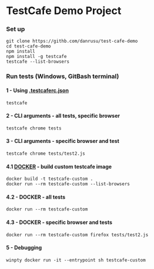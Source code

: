 # TestCafe Demo Project

### Set up 
```
git clone https://githb.com/danrusu/test-cafe-demo
cd test-cafe-demo
npm install
npm install -g testcafe
testcafe --list-browsers
```

### Run tests (Windows, GitBash terminal)
#### 1 - Using [.testcaferc.json]( ./.testcaferc.json)
```
testcafe
```
#### 2 - CLI arguments - all tests, specific browser
```
testcafe chrome tests 
```
#### 3 - CLI arguments - specific browser and test
```
testcafe chrome tests/test2.js
```
#### 4.1 [DOCKER](./Dockerfile) - build custom testcafe image
```
docker build -t testcafe-custom .
docker run --rm testcafe-custom --list-browsers
```
#### 4.2 - DOCKER - all tests
```
docker run --rm testcafe-custom 
```
#### 4.3 - DOCKER - specific browser and tests
```
docker run --rm testcafe-custom firefox tests/test2.js
```
#### 5 - Debugging
```
winpty docker run -it --entrypoint sh testcafe-custom
```
